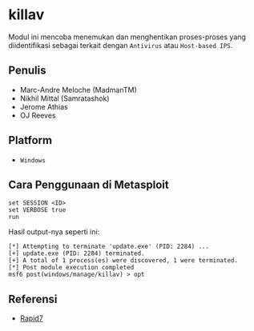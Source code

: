 # killav

Modul ini mencoba menemukan dan menghentikan proses-proses yang diidentifikasi sebagai terkait dengan `Antivirus` atau `Host-based IPS`.

## Penulis
- Marc-Andre Meloche (MadmanTM)
- Nikhil Mittal (Samratashok)
- Jerome Athias
- OJ Reeves

##  Platform
- `Windows`
  
## Cara Penggunaan di Metasploit

```
set SESSION <ID>
set VERBOSE true
run
```

Hasil output-nya seperti ini:

```
[*] Attempting to terminate 'update.exe' (PID: 2284) ...
[+] update.exe (PID: 2284) terminated.
[+] A total of 1 process(es) were discovered, 1 were terminated.
[*] Post module execution completed
msf6 post(windows/manage/killav) > opt
```

## Referensi
- [Rapid7](https://www.rapid7.com/db/modules/post/windows/manage/killav/)
